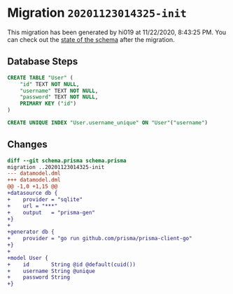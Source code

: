 # Migration `20201123014325-init`

This migration has been generated by hi019 at 11/22/2020, 8:43:25 PM.
You can check out the [state of the schema](./schema.prisma) after the migration.

## Database Steps

```sql
CREATE TABLE "User" (
    "id" TEXT NOT NULL,
    "username" TEXT NOT NULL,
    "password" TEXT NOT NULL,
    PRIMARY KEY ("id")
)

CREATE UNIQUE INDEX "User.username_unique" ON "User"("username")
```

## Changes

```diff
diff --git schema.prisma schema.prisma
migration ..20201123014325-init
--- datamodel.dml
+++ datamodel.dml
@@ -1,0 +1,15 @@
+datasource db {
+    provider = "sqlite"
+    url = "***"
+    output   = "prisma-gen"
+}
+
+generator db {
+    provider = "go run github.com/prisma/prisma-client-go"
+}
+
+model User {
+    id       String @id @default(cuid())
+    username String @unique
+    password String
+}
```



